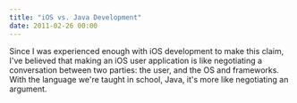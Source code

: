 ```yaml
---
title: "iOS vs. Java Development"
date: 2011-02-26 00:00
---
```


Since I was experienced enough with iOS development to make this claim, I've believed that making an iOS user application is like negotiating a conversation between two parties: the user, and the OS and frameworks. With the language we're taught in school, Java, it's more like negotiating an argument.<!--more-->

<!-- more -->
